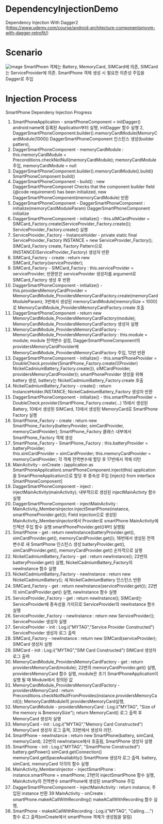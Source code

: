 # DependencyInjectionDemo
Dependency Injection With Dagger2 (https://www.udemy.com/course/android-architecture-componentsmvvm-with-dagger-retrofit/)

# Scenario
![image](https://user-images.githubusercontent.com/55622345/158050431-a32ca0e1-8cb4-44cd-b1ed-8dbe2498b468.png)
SmartPhoen 객체는 Battery, MemoryCard, SIMCard에 의존,
SIMCard는 ServiceProvider에 의존.
SmartPhone 객체 생성 시 필요한 의존성 주입을 Dagger로 주입

# Injection Process 
SmartPhone Dependeny Injection Progress 
1. SmartPhoneApplication - smartPhoneComponent = initDagger()
  android:name에 등록된 Application부터 실행, initDagger 함수 실행 
2, DaggerSmartPhoneComponent.builder().memoryCardModule(MemoryCardModule(1000))
  DaggerSmartPhoneComponent 인스턴스 생성(builder pattern), 
3. DaggerSmartPhoneComponent - memoryCardModule : this.memoryCardModule = Preconditions.checkNotNull(memoryCardModule);
  memoryCardModule 주입, memoryCardModule = null
4. DaggerSmartPhoneComponent.builder().memoryCardModule().build()
  SmartPhoneComponent build()
5. DaggerSmartPhoneComponent - build() : new DaggerSmartPhoneComponet
  Checks that the component builder field {@code requirement} has been initialized, 
  new DaggerSmartPhoneComponent(memoryCardModule) 반환
6. DaggerSmartPhoneComponent - DaggerSmartPhoneComponent : initialize(memoryCardModuleParam)
  DaggerSmartPhoneComponent initialize
7. DaggerSmartPhoneComponent - initialize() - this.sIMCardProvider = SIMCard_Factory.create(ServiceProvider_Factory.create());
  ServiceProvider_Factory.create() 실행
8. ServiceProvider_Factory - InstanceHolder - private static final ServiceProvider_Factory INSTANCE = new ServiceProvider_Factory();
  SIMCard_Factory create, Factory Pattern으로 IINSTANCE(ServiceProvider_Factory) 생성자 반환 
9. SIMCard_Factory - create :  return new SIMCard_Factory(serviceProvider);
10. SIMCard_Factory - SIMCard_Factory : this.serviceProvider = serviceProvider; 
  반환받은 serviceProvider 생성자를 argument로 SIMCard_Factory 생성 후 반환 
11. DaggerSmartPhoneComponent - initialize() - this.providersMemoryCardProvider = MemoryCardModule_ProvidersMemoryCardFactory.create(memoryCardModuleParam);
  3번에서 생성된 memoryCardModule[memorySize = 1000]로 MemoryCardModule_ProvidersMemoryCardFactory.create 호출
12. DaggerSmartPhoneComponent - return new MemoryCardModule_ProvidersMemoryCardFactory(module);
  MemoryCardModule_ProvidersMemoryCardFactory 생성자 실행
13. MemoryCardModule_ProvidersMemoryCardFactory - MemoryCardModule_ProvidersMemoryCardFactory : this.module = module; 
  module 전역변수 설정, DaggerSmartPhoneComponent의 providersMemoryCardProvider에 MemoryCardModule_ProvidersMemoryCardFactory 주입, 12번 반환
14.  DaggerSmartPhoneComponent - initialize() - this.smartPhoneProvider = DoubleCheck.provider(SmartPhone_Factory.create(((Provider) NickelCadmiumBattery_Factory.create()), sIMCardProvider, providersMemoryCardProvider));
  smartPhoneProvider 생성을 위해 battery 생성, battery는 NickelCadmiumBattery_Factory.create 호출
15. NickelCadmiumBattery_Factory - create() : return InstanceHolder.INSTANCE;
  NickelCadmiumBattery_Factory 생성자 반환
16. DaggerSmartPhoneComponent - initialize() - this.smartPhoneProvider = DoubleCheck.provider(SmartPhone_Factory.create(...)
  15에서 생성된 Battery, 10에서 생성된 SIMCard, 13에서 생성된 MemoryCard로 SmartPhone Factory 실행
17. SmartPhone_Factory - create : return new SmartPhone_Factory(batteryProvider, simCardProvider, memoryCardProvider);
  SmartPhone_Factory 클래스 내부에서 SmartPhone_Factory 객체 생성
18. SmartPhone_Factory - SmartPhone_Factory : 
    this.batteryProvider = batteryProvider;    
    this.simCardProvider = simCardProvider;
    this.memoryCardProvider = memoryCardProvider;
  각 객체 전역변수에 할당 후 17번에서 객체 리턴
19. MainActivity - onCreate : (application as SmartPhoneApplication).smartPhoneComponent.inject(this)
  application을 SmartPhoneApplication으로 할당 후 종속성 주입 
  [inject() from interface SmartPhoneComponent]
20. DaggerSmartPhoneComponent - inject : injectMainActivity(mainActivity);
  내부적으로 생성된 injectMainActivty 함수 실행
21. DaggerSmartPhoneComponent - injectMainActivity : MainActivity_MembersInjector.injectSmartPhone(instance, smartPhoneProvider.get());
  Field injection으로 생성된 MainActivity_MembersInjector에서 Provider로 smartPhone MainActivity에 인젝션 주입 함수 실행 
  smartPhoneProvider.get()부터 실행됨
22. SmartPhone - get : return newInstance(batteryProvider.get(), simCardProvider.get(), memoryCardProvider.get());
  18번에서 생성된 전역변수로 새 SmartPhone 인스턴스 생성
  batteryProvider.get(), 
  simCardProvider.get(), 
  memoryCardProvider.get() 순차적으로 실행
23. NickelCadmiumBattery_Factory - get : return newInstance(); 
  22번의 batteryProvider.get() 실행, NickelCadmiumBattery_Factory의  newInstance 함수 실행
24. NickelCadmiumBattery_Factory - newInstance : return new NickelCadmiumBattery();
  새 NickelCadmiumBattery 인스턴스 반환 
25. SIMCard_Factory - get : return newInstance(serviceProvider.get());
  22번의 simCardProvider.get() 실행,  newInstance 함수 실행
26. ServiceProvider_Factory - get : return newInstance();
  SIMCard는 ServiceProvider에 종속성을 가지므로 ServiceProvider의 newInstance 함수 실행
27. ServiceProvider_Factory - newInstance : return new ServiceProvider();
  ServiceProvider 생성자 실행 
28. ServiceProvider - init : Log.i("MYTAG","Service Provider Constructed")
  ServiceProvider 생성자 로그 출력 
29. SIMCard_Factory - newInstance : return new SIMCard(serviceProvider);
  SIMCard 생성자 실행
30. SIMCard - init : Log.i("MYTAG","SIM Card Constructed")
  SIMCard 생성자 로그 출력
31. MemoryCardModule_ProvidersMemoryCardFactory - get : return providersMemoryCard(module);
  22번의 memoryCardProvider.get() 실행, providersMemoryCard 함수 실행, module은 초기 SmartPhoneApplication이 실행 될 때 Module에서 정의된 값
32. MemoryCardModule_ProvidersMemoryCardFactory - providersMemoryCard : return Preconditions.checkNotNullFromProvides(instance.providersMemoryCard());
  MemoryCardModule의 providersMemoryCard실행, 
33. MemoryCardModule - providersMemoryCard : Log.i("MYTAG", "Size of the memory is $memorySize"); return MemoryCard()
  로그 출력 후 MemoryCard 생성자 실행 
34. MemoryCard - init : Log.i("MYTAG","Memory Card Constructed")
  MemoryCard 생성자 로그 출력, 33번에서 생성자 리턴.
35. SmartPhone - newInstance : return new SmartPhone(battery, simCard, memoryCard);
  22번의 newInstance에서 호출됨, SmartPhone 생성자 실행
36. SmartPhone - init : 
    Log.i("MYTAG", "SmartPhone Constructed")
    battery.getPower()
    simCard.getConnection()
    memoryCard.getSpaceAvailablity()
  SmartPhone 생성자 로그 출력. battery, simCard, memoryCard 각각의 함수 실행
37. MainActivity_MembersInjector - injectSmartPhone : instance.smartPhone = smartPhone;
  21번의 injectSmartPhone 함수 실행, MainActivity의 전역변수 smartPhone에 생성된 smartPhone 주입
38. DaggerSmartPhoneComponent - injectMainActivity : return instance;
  주입된 instance 반환
39 MainActivity - onCreate : smartPhone.makeACallWithRecording()
  makeACallWithRecording 함수 실행, 
40. SmartPhone - makeACallWithRecording : Log.i("MYTAG", "Calling.....")
  함수 로그 출력(onCreate에서 smartPhone 객체가 생성됨을 알림)
  
